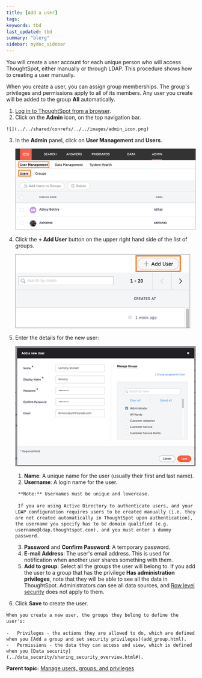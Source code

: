 ```yaml
---
title: [Add a user]
tags: 
keywords: tbd
last_updated: tbd
summary: "blerg"
sidebar: mydoc_sidebar
---
```

You will create a user account for each unique person who will access ThoughtSpot, either manually or through LDAP. This procedure shows how to creating a user manually.

When you create a user, you can assign group memberships. The group's privileges and permissions apply to all of its members. Any user you create will be added to the group **All** automatically.

1.   [Log in to ThoughtSpot from a browser](../setup/accessing.html#).
2.   Click on the **Admin** icon, on the top navigation bar.

    ![](../../shared/conrefs/../../images/admin_icon.png)

3.  In the **Admin** panel, click on **User Management** and **Users**.

     ![](../../shared/conrefs/../../images/manage_users_3.2.png "Manage Users")

4.   Click the **+ Add User** button on the upper right hand side of the list of groups.

     ![](../../images/add_user_3.2.png "Add a new User")

5. Enter the details for the new user:

     ![](../../images/new_user_dialogue_3.2.png "Create a user manually")

    1.   **Name**: A unique name for the user (usually their first and last name).
    2.   **Username**: A login name for the user.

        **Note:** Usernames must be unique and lowercase.

        If you are using Active Directory to authenticate users, and your LDAP configuration requires users to be created manually (i.e. they are not created automatically in ThoughtSpot upon authentication), the username you specify has to be domain qualified (e.g. username@ldap.thoughtspot.com), and you must enter a dummy password.

    3.   **Password** and **Confirm Password**: A temporary password.
    4.   **E-mail Address**: The user's email address. This is used for notification when another user shares something with them.
    5. **Add to group**: Select all the groups the user will belong to. If you add the user to a group that has the privilege **Has administration privileges**, note that they will be able to see all the data in ThoughtSpot. Administrators can see all data sources, and [Row level security](../data_security/about_row_security.html#) does not apply to them.
6.   Click **Save** to create the user.

    When you create a new user, the groups they belong to define the user's:

    -   Privileges - the actions they are allowed to do, which are defined when you [Add a group and set security privileges](add_group.html).
    -   Permissions - the data they can access and view, which is defined when you [Data security](../data_security/sharing_security_overview.html#).

**Parent topic:** [Manage users, groups, and privileges](../../admin/users_groups/about_users_groups.html)
